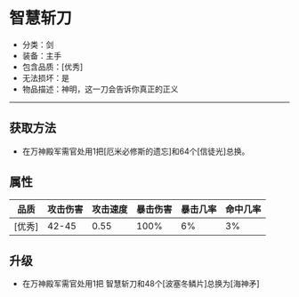 # 智慧斩刀
* 分类：剑
* 装备：主手
* 包含品质：[优秀]
* 无法损坏：是
* 物品描述：神明，这一刀会告诉你真正的正义
---
## 获取方法
* 在万神殿军需官处用1把[厄米必修斯的遗忘]和64个[信徒光]总换。
## 属性
|品质|攻击伤害|攻击速度|暴击伤害|暴击几率|命中几率|
|----|----|----|----|----|----|
|[优秀]|42-45|0.55|100%|6%|3%|
## 升级
* 在万神殿军需官处用1把 智慧斩刀和48个[波塞冬鳞片]总换为[海神矛]
